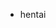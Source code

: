 - hentai

<!---
alternatere/alternatere is a ✨ special ✨ repository because its `README.md` (this file) appears on your GitHub profile.
You can click the Preview link to take a look at your changes.
--->
